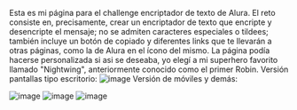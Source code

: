 Esta es mi página para el challenge encriptador de texto de Alura. El reto consiste en, precisamente, crear un encriptador de texto que encripte y desencripte el mensaje; no se admiten caracteres especiales o tildees; también incluye un botón de copiado y diferentes links que te llevarán a otras páginas, como la de Alura en el ícono del mismo. La página podía hacerse personalizada si asi se deseaba, yo elegí a mi superhero favorito llamado "Nightwing", anteriormente conocido como el primer Robin. 
Versión pantallas tipo escritorio: ![image](https://github.com/user-attachments/assets/d7e1670c-cd78-4fe6-8f5c-b78536826c7e)
Versión de móviles y demás: 

![image](https://github.com/user-attachments/assets/85d77180-c12b-491a-bf30-fa08dd77549b) ![image](https://github.com/user-attachments/assets/237edaf3-ce79-4775-8a39-c42c1770c29a) ![image](https://github.com/user-attachments/assets/be83ce09-a98c-468b-b880-38569ae4053f)


